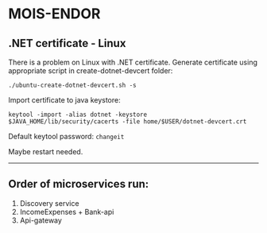 # MOIS-ENDOR

## .NET certificate - Linux

There is a problem on Linux with .NET certificate. Generate certificate using appropriate 
script in create-dotnet-devcert folder:

`./ubuntu-create-dotnet-devcert.sh -s`

Import certificate to java keystore:

`keytool -import -alias dotnet -keystore $JAVA_HOME/lib/security/cacerts -file home/$USER/dotnet-devcert.crt`

Default keytool password: `changeit`

Maybe restart needed.

* * *

## Order of microservices run:
1. Discovery service
2. IncomeExpenses + Bank-api
3. Api-gateway